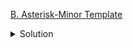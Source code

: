 [B. Asterisk-Minor Template](https://codeforces.com/contest/1796/problem/B)

<details><summary>Solution</summary>

![](../../../assets/1796B.png)

</details>
